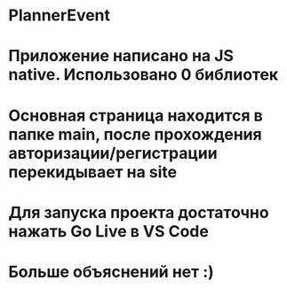 # PlannerEvent  
# Приложение написано на JS native. Использовано 0 библиотек  
# Основная страница находится в папке main, после прохождения авторизации/регистрации перекидывает на site  
# Для запуска проекта достаточно нажать Go Live в VS Code  
# Больше объяснений нет :)  
